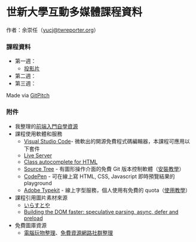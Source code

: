 # 世新大學互動多媒體課程資料
作者：余崇任（yucj@twreporter.org）

### 課程資料

- 第一週：
  - [投影片](https://gitpitch.com/YuCJ/modern-web-for-news/master?grs=github&t=night&p=week-01)
- 第二週：
- 第三週：

Made via [GitPitch](https://gitpitch.com/)

### 附件

- 我整理的[前端入門自學資源](resources.md)
- 課程使用軟體和服務
  -  [Visual Studio Code](https://code.visualstudio.com/)- 微軟出的開源免費程式碼編輯器，本課程可應用以下套件
    - [Live Server](https://marketplace.visualstudio.com/items?itemName=ritwickdey.LiveServer)
    - [Class autocomplete for HTML](https://marketplace.visualstudio.com/items?itemName=AESSoft.aessoft-class-autocomplete)
  -  [Source Tree](https://www.sourcetreeapp.com/) - 有圖形操作介面的免費 Git 版本控制軟體（[安裝教學](https://dotblogs.com.tw/jamesfu/2016/05/09/sourcetree)）
  - [CodePen](https://codepen.io) - 可在線上寫 HTML, CSS, Javascript 即時預覽結果的 playground
  - [Adobe Typekit](https://typekit.com/) - 線上字型服務，個人使用有免費的 quota（[使用教學](https://free.com.tw/typekit-source-han-sans-webfont/)）
- 課程引用圖片素材來源
  - [いらすとや](https://www.irasutoya.com/)
  - [Building the DOM faster: speculative parsing, async, defer and preload](https://hacks.mozilla.org/2017/09/building-the-dom-faster-speculative-parsing-async-defer-and-preload/)
- 免費圖庫資源
  - [電腦玩物整理](https://www.playpcesor.com/search/label/%E5%85%8D%E8%B2%BB%E5%9C%96%E5%BA%AB)、[免費資源網路社群整理](https://free.com.tw/tag/%e5%85%8d%e8%b2%bb%e5%9c%96%e5%ba%ab/)
